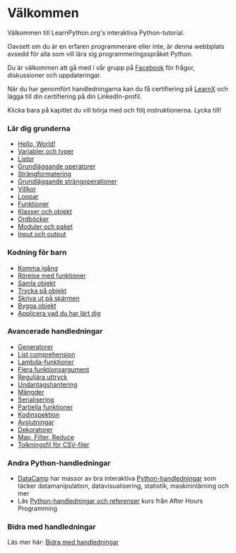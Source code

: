 # Välkommen

Välkommen till LearnPython.org's interaktiva Python-tutorial.

Oavsett om du är en erfaren programmerare eller inte, är denna webbplats avsedd för alla som vill lära sig programmeringsspråket Python.<br>

Du är välkommen att gå med i vår grupp på <a href="http://www.facebook.com/groups/180708015327157/">Facebook</a> för frågor, diskussioner och uppdateringar.

När du har genomfört handledningarna kan du få certifiering på [LearnX](https://www.learnx.org) och lägga till din certifiering på din LinkedIn-profil.

Klicka bara på kapitlet du vill börja med och följ instruktionerna. Lycka till!<br>


### Lär dig grunderna

- [Hello, World!](Hello,%20World!)
- [Variabler och typer](Variables%20and%20Types)
- [Listor](Lists)
- [Grundläggande operatorer](Basic%20Operators)
- [Strängformatering](String%20Formatting)
- [Grundläggande strängoperationer](Basic%20String%20Operations)
- [Villkor](Conditions)
- [Loopar](Loops)
- [Funktioner](Functions)
- [Klasser och objekt](Classes%20and%20Objects)
- [Ordböcker](Dictionaries)
- [Moduler och paket](Modules%20and%20Packages)
- [Input och output](Input%20and%20Output)


### Kodning för barn
- [Komma igång](https://codingforkids.io/play/python/intro-level1)
- [Rörelse med funktioner](https://codingforkids.io/play/python/intro-level2)
- [Samla objekt](https://codingforkids.io/play/python/intro-level3)
- [Trycka på objekt](https://codingforkids.io/play/python/intro-level4)
- [Skriva ut på skärmen](https://codingforkids.io/play/python/intro-level5)
- [Bygga objekt](https://codingforkids.io/play/python/intro-level6)
- [Applicera vad du har lärt dig](https://codingforkids.io/play/python/intro-level7)


### Avancerade handledningar

- [Generatorer](Generators)
- [List comprehension](List%20Comprehensions)
- [Lambda-funktioner](Lambda%20functions)
- [Flera funktionsargument](Multiple%20Function%20Arguments)
- [Reguljära uttryck](Regular%20Expressions)
- [Undantagshantering](Exception%20Handling)
- [Mängder](Sets)
- [Serialisering](Serialization)
- [Partiella funktioner](Partial%20functions)
- [Kodinspektion](Code%20Introspection)
- [Avslutningar](Closures)
- [Dekoratorer](Decorators)
- [Map, Filter, Reduce](Map,%20Filter,%20Reduce)
- [Tolkningsfil för CSV-filer](Parsing%20CSV%20Files)

### Andra Python-handledningar

- [DataCamp](https://datacamp.pxf.io/c/67577/1012793/13294?sharedId=learnpython.org) har massor av bra interaktiva [Python-handledningar](https://datacamp.pxf.io/c/67577/1012793/13294?sharedId=learnpython.org) som täcker datamanipulation, datavisualisering, statistik, maskininlärning och mer
- Läs [Python-handledningar och referenser](http://www.afterhoursprogramming.com/index.php?article=181) kurs från After Hours Programming

### Bidra med handledningar

Läs mer här: [Bidra med handledningar](Contributing%20Tutorials)